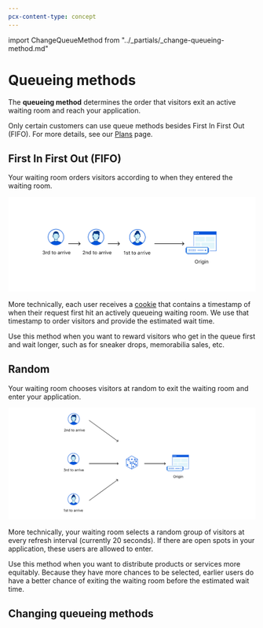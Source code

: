 ```yaml
---
pcx-content-type: concept
---
```


import ChangeQueueMethod from "../_partials/_change-queueing-method.md"

# Queueing methods

The **queueing method** determines the order that visitors exit an active waiting room and reach your application.

<Aside type="note">

Only certain customers can use queue methods besides First In First Out (FIFO). For more details, see our <a href="/plans">Plans</a> page.

</Aside>

## First In First Out (FIFO)

Your waiting room orders visitors according to when they entered the waiting room.

![FIFO diagram](../static/fifo-queueing-method.png)

More technically, each user receives a [cookie](/reference/waiting-room-cookie) that contains a timestamp of when their request first hit an actively queueing waiting room. We use that timestamp to order visitors and provide the estimated wait time.

Use this method when you want to reward visitors who get in the queue first and wait longer, such as for sneaker drops, memorabilia sales, etc.

## Random

Your waiting room chooses visitors at random to exit the waiting room and enter your application.

![Random queueing method diagram](../static/random-queueing-method.png)

More technically, your waiting room selects a random group of visitors at every refresh interval (currently 20 seconds). If there are open spots in your application, these users are allowed to enter.

Use this method when you want to distribute products or services more equitably. Because they have more chances to be selected, earlier users do have a better chance of exiting the waiting room before the estimated wait time.

## Changing queueing methods

<ChangeQueueMethod/>